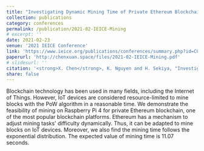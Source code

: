 ```yaml
---
title: "Investigating Dynamic Mining Time of Private Ethereum Blockchain on IoT Devices"
collection: publications
category: conferences
permalink: /publication/2021-02-IEICE-Mining
# excerpt: ''
date: 2021-02-23
venue: '2021 IEICE Conference'
link: 'https://www.ieice.org/publications/conferences/summary.php?id=CONF0000129371&ConfCd=2021G&session_num=BS-7&year=2021&ConfType=G'
paperurl: 'http://chenxuan.space/files/2021-02-IEICE-Mining.pdf'
# slidesurl: ''
citation: '<strong>X. Chen</strong>, K. Nguyen and H. Sekiya, "Investigating Dynamic Mining Time of Private Ethereum Blockchain on IoT Devices," IEICE Conferences Archives. The Institute of Electronics, Information and Communication Engineers, 2021.'
share: false
---
```


Blockchain technology has been used in many fields, including the Internet of Things. However, IoT devices are considered resource-limited to mine blocks with the PoW algorithm in a reasonable time. We demonstrate the feasibility of mining on Raspberry Pi 4 for private Ethereum blockchain, one of the most popular blockchain platforms. Ethereum has a mechanism to adjust mining tasks' difficulty dynamically. Thus, it can be adapted to mine blocks on IoT devices. Moreover, we also find the mining time follows the exponential distribution. The expected value of mining time is 11.07 seconds.